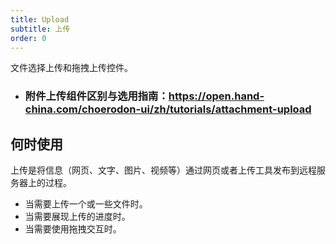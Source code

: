 ```yaml
---
title: Upload
subtitle: 上传
order: 0
---
```


文件选择上传和拖拽上传控件。

- ### 附件上传组件区别与选用指南：https://open.hand-china.com/choerodon-ui/zh/tutorials/attachment-upload

## 何时使用

上传是将信息（网页、文字、图片、视频等）通过网页或者上传工具发布到远程服务器上的过程。

- 当需要上传一个或一些文件时。
- 当需要展现上传的进度时。
- 当需要使用拖拽交互时。

